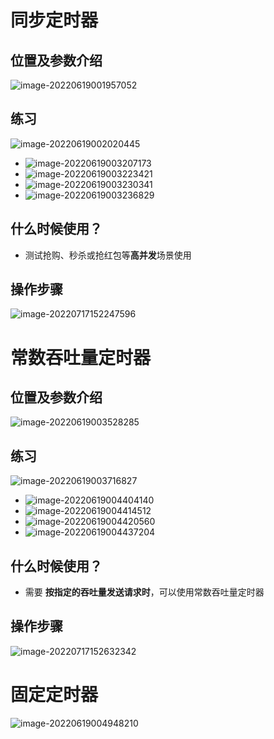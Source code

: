 # 同步定时器

## 位置及参数介绍

![image-20220619001957052](https://raw.githubusercontent.com/wongzz0019/blog/master/JMeter/img/image-20220619001957052.png)

## 练习

![image-20220619002020445](https://raw.githubusercontent.com/wongzz0019/blog/master/JMeter/img/image-20220619002020445.png)



- ![image-20220619003207173](https://raw.githubusercontent.com/wongzz0019/blog/master/JMeter/img/image-20220619003207173.png)
- ![image-20220619003223421](https://raw.githubusercontent.com/wongzz0019/blog/master/JMeter/img/image-20220619003223421.png)
- ![image-20220619003230341](https://raw.githubusercontent.com/wongzz0019/blog/master/JMeter/img/image-20220619003230341.png)
- ![image-20220619003236829](https://raw.githubusercontent.com/wongzz0019/blog/master/JMeter/img/image-20220619003236829.png)

## 什么时候使用？

- 测试抢购、秒杀或抢红包等**高并发**场景使用

## 操作步骤

![image-20220717152247596](https://raw.githubusercontent.com/wongzz0019/blog/master/JMeter/img/image-20220717152247596.png)



# 常数吞吐量定时器

## 位置及参数介绍

![image-20220619003528285](https://raw.githubusercontent.com/wongzz0019/blog/master/JMeter/img/image-20220619003528285.png)

## 练习

![image-20220619003716827](https://raw.githubusercontent.com/wongzz0019/blog/master/JMeter/img/image-20220619003716827.png)



- ![image-20220619004404140](https://raw.githubusercontent.com/wongzz0019/blog/master/JMeter/img/image-20220619004404140.png)
- ![image-20220619004414512](https://raw.githubusercontent.com/wongzz0019/blog/master/JMeter/img/image-20220619004414512.png)
- ![image-20220619004420560](https://raw.githubusercontent.com/wongzz0019/blog/master/JMeter/img/image-20220619004420560.png)
- ![image-20220619004437204](https://raw.githubusercontent.com/wongzz0019/blog/master/JMeter/img/image-20220619004437204.png)

## 什么时候使用？

- 需要 **按指定的吞吐量发送请求时**，可以使用常数吞吐量定时器

## 操作步骤

![image-20220717152632342](https://raw.githubusercontent.com/wongzz0019/blog/master/JMeter/img/image-20220717152632342.png)



# 固定定时器

![image-20220619004948210](https://raw.githubusercontent.com/wongzz0019/blog/master/JMeter/img/image-20220619004948210.png)
